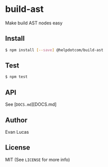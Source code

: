 # build-ast

Make build AST nodes easy

## Install

```bash
$ npm install [--save] @helpdotcom/build-ast
```

## Test

```bash
$ npm test
```

## API

See [`DOCS.md`][DOCS.md]

## Author

Evan Lucas

## License

MIT (See `LICENSE` for more info)
